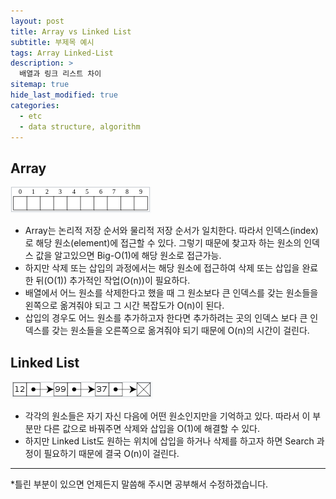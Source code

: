 ```yaml
---
layout: post
title: Array vs Linked List
subtitle: 부제목 예시
tags: Array Linked-List
description: >
  배열과 링크 리스트 차이
sitemap: true
hide_last_modified: true
categories:
  - etc
  - data structure, algorithm
---
```


## Array

![](/assets//img/blog/etc/data%20structure%26algorithm/all_1.PNG)
- Array는 논리적 저장 순서와 물리적 저장 순서가 일치한다. 따라서 인덱스(index)로 해당 원소(element)에 접근할 수 있다. 그렇기 때문에 찾고자 하는 원소의 인덱스 값을 알고있으면 Big-O(1)에 해당 원소로 접근가능.
- 하지만 삭제 또는 삽입의 과정에서는 해당 원소에 접근하여 삭제 또는 삽입을 완료한 뒤(O(1)) 추가적인 작업(O(n))이 필요하다.
- 배열에서 어느 원소를 삭제한다고 했을 때 그 원소보다 큰 인덱스를 갖는 원소들을 왼쪽으로 옮겨줘야 되고 그 시간 복잡도가 O(n)이 된다.
- 삽입의 경우도 어느 원소를 추가하고자 한다면 추가하려는 곳의 인덱스 보다 큰 인덱스를 갖는 원소들을 오른쪽으로 옮겨줘야 되기 때문에 O(n)의 시간이 걸린다.

## Linked List

![](/assets//img/blog/etc/data%20structure%26algorithm/all_2.PNG)
- 각각의 원소들은 자기 자신 다음에 어떤 원소인지만을 기억하고 있다. 따라서 이 부분만 다른 값으로 바꿔주면 삭제와 삽입을 O(1)에 해결할 수 있다.
- 하지만 Linked List도 원하는 위치에 삽입을 하거나 삭제를 하고자 하면 Search 과정이 필요하기 때문에 결국 O(n)이 걸린다.

---
*틀린 부분이 있으면 언제든지 말씀해 주시면 공부해서 수정하겠습니다.